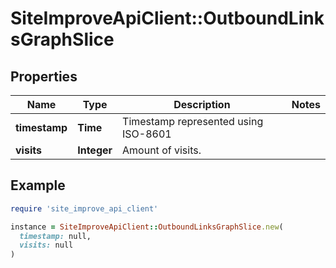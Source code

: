 # SiteImproveApiClient::OutboundLinksGraphSlice

## Properties

| Name | Type | Description | Notes |
| ---- | ---- | ----------- | ----- |
| **timestamp** | **Time** | Timestamp represented using ISO-8601 |  |
| **visits** | **Integer** | Amount of visits. |  |

## Example

```ruby
require 'site_improve_api_client'

instance = SiteImproveApiClient::OutboundLinksGraphSlice.new(
  timestamp: null,
  visits: null
)
```

